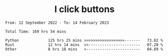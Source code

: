 <h1 align="center">
I click buttons
</h1>

<!--START_SECTION:waka-->

```text
From: 12 September 2022 - To: 14 February 2023

Total Time: 169 hrs 54 mins

Python             125 hrs 25 mins >>>>>>>>>>>>>>>>>>-------   73.82 %
Rust               12 hrs 14 mins  >>-----------------------   07.20 %
Other              8 hrs 18 mins   >------------------------   04.89 %
```

<!--END_SECTION:waka-->
